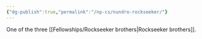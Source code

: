 ```yaml
---
{"dg-publish":true,"permalink":"/np-cs/nundro-rockseeker/"}
---
```


One of the three [[Fellowships/Rockseeker brothers\|Rockseeker brothers]].
